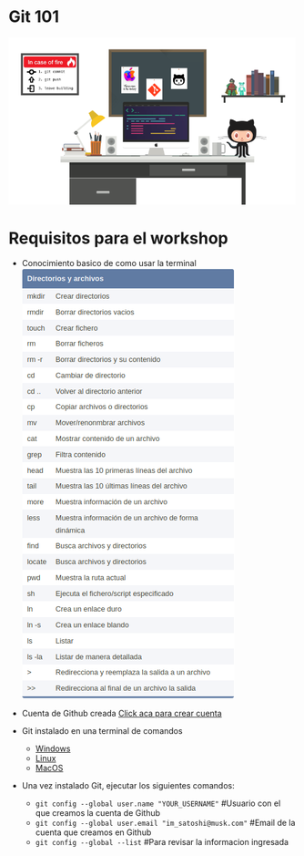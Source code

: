 # Git 101

![Imagen presentacion](/recursos/main_github.png)

# Requisitos para el workshop

- Conocimiento basico de como usar la terminal
![Comandos basicos de terminal](/recursos/comandos_basicos.png)


- Cuenta de Github creada [Click aca para crear cuenta](https://github.com/join)

- Git instalado en una terminal de comandos
    - [Windows](https://gitforwindows.org/)
    - [Linux](https://git-scm.com/download/linux)
    - [MacOS](https://git-scm.com/download/mac)

- Una vez instalado Git, ejecutar los siguientes comandos:
    - `git config --global user.name "YOUR_USERNAME"` 
    #Usuario con el que creamos la cuenta de Github
    - `git config --global user.email "im_satoshi@musk.com"`
    #Email de la cuenta que creamos en Github
    - `git config --global --list` 
    #Para revisar la informacion ingresada